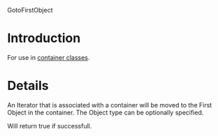 GotoFirstObject

# Introduction #

For use in [container classes](Containers.md).


# Details #

An Iterator that is associated with a container will be moved to the First Object in the container.  The Object type can be optionally specified.

Will return true if successfull.